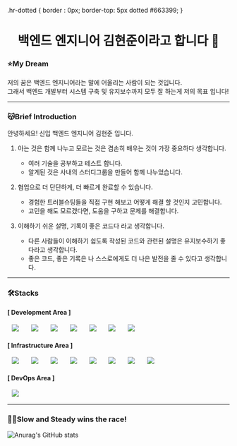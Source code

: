 .hr-dotted {
  border : 0px;
  border-top: 5px dotted #663399;
}

<h1 align="center"> 백엔드 엔지니어 김현준이라고 합니다 👋 </h1>

<h3>⭐️My Dream</h3>
저의 꿈은 백엔드 엔지니어라는 말에 어울리는 사람이 되는 것입니다.
<br>
그래서 백엔드 개발부터 시스템 구축 및 유지보수까지 모두 잘 하는게 저의 목표 입니다!
<hr>

<h3>😽Brief Introduction</h3>
안녕하세요! 신입 백엔드 엔지니어 김현준 입니다.

1. 아는 것은 함께 나누고 모르는 것은 겸손히 배우는 것이 가장 중요하다 생각합니다.
    - 여러 기술을 공부하고 테스트 합니다.
    - 알게된 것은 사내의 스터디그룹을 만들어 함께 나누었습니다.

2. 협업으로 더 단단하게, 더 빠르게 완료할 수 있습니다.
    - 경험한 트러블슈팅들을 직접 구현 해보고 어떻게 해결 할 것인지 고민합니다.
    - 고민을 해도 모르겠다면, 도움을 구하고 문제를 해결합니다.

3. 이해하기 쉬운 설명, 기록이 좋은 코드다 라고 생각합니다.
    - 다른 사람들이 이해하기 쉽도록 작성된 코드와 관련된 설명은 유지보수하기 좋다라고 생각합니다.
    - 좋은 코드, 좋은 기록은 나 스스로에게도 더 나은 발전을 줄 수 있다고 생각합니다.
<hr>

<h3>🛠️Stacks</h3>
<h4>[ Development Area ]</h4>
<div>
    <img src="https://img.shields.io/badge/Java-007396?style=flat-square&logo=Java&logoColor=white" style="height : auto; margin-left : 10px; margin-right : 10px;"/></a>&nbsp;
    <img src="https://img.shields.io/badge/Spring-6DB33F?style=flat-square&logo=Spring&logoColor=white" style="height : auto; margin-left : 10px; margin-right : 10px;"/></a>&nbsp;    
    <img src="https://img.shields.io/badge/SpringBoot-6DB33F?style=flat-square&logo=Spring Boot&logoColor=white" style="height : auto; margin-left : 10px; margin-right : 10px;"/></a>&nbsp;
    <img src="https://img.shields.io/badge/SpringSecurity-6DB33F?style=flat-square&logo=Spring Security&logoColor=white" style="height : auto; margin-left : 10px; margin-right : 10px;"/></a>&nbsp;
    <img src="https://img.shields.io/badge/JPA-000000?style=flat-square&logo=&logoColor=white" style="height : auto; margin-left : 10px; margin-right : 10px;"/></a>&nbsp;
    <img src="https://img.shields.io/badge/Thymeleaf-005F0F?style=flat-square&logo=Thymeleaf&logoColor=white" style="height : auto; margin-left : 10px; margin-right : 10px;"/></a>&nbsp;
    <img src="https://img.shields.io/badge/MySQL-4479A1?style=flat-square&logo=MySQL&logoColor=white" style="height : auto; margin-left : 10px; margin-right : 10px;"/></a>&nbsp;
</div>
<h4>[ Infrastructure Area ]</h4>
<div>
    <img src="https://img.shields.io/badge/Linux-FCC624?style=flat-square&logo=Linux&logoColor=white" style="height : auto; margin-left : 10px; margin-right : 10px;"/></a>&nbsp;
    <img src="https://img.shields.io/badge/ShellScript-5391FE?style=flat-square&logo=PowerShell&logoColor=white" style="height : auto; margin-left : 10px; margin-right : 10px;"/></a>&nbsp;
    <img src="https://img.shields.io/badge/Python-3776AB?style=flat-square&logo=Python&logoColor=white" style="height : auto; margin-left : 10px; margin-right : 10px;"/></a>&nbsp;
    <img src="https://img.shields.io/badge/Ansible-EE0000?style=flat-square&logo=Ansible&logoColor=white" style="height : auto; margin-left : 10px; margin-right : 10px;"/></a>&nbsp;
    <img src="https://img.shields.io/badge/Vagrant-1868F2?style=flat-square&logo=Vagrant&logoColor=white" style="height : auto; margin-left : 10px; margin-right : 10px;"/></a>&nbsp;
    <img src="https://img.shields.io/badge/KVM-607078?style=flat-square&logo=&logoColor=white" style="height : auto; margin-left : 10px; margin-right : 10px;"/></a>&nbsp;
    <img src="https://img.shields.io/badge/Docker-2496ED?style=flat-square&logo=Docker&logoColor=white" style="height : auto; margin-left : 10px; margin-right : 10px;"/></a>&nbsp;
    <img src="https://img.shields.io/badge/WireGuard-88171A?style=flat-square&logo=WireGuard&logoColor=white" style="height : auto; margin-left : 10px; margin-right : 10px;"/></a>&nbsp;
</div>
<h4>[ DevOps Area ]</h4>
<div>
    <img src="https://img.shields.io/badge/Jenkins-D24939?style=flat-square&logo=Jenkins&logoColor=white" style="height : auto; margin-left : 10px; margin-right : 10px;"/></a>&nbsp;
</div>
<hr>
<h3>🏃‍♂️Slow and Steady wins the race!</h3>



![Anurag's GitHub stats](https://github-readme-stats.vercel.app/api?username=kimhyeonjun-96&show_icons=true&theme=radical)


